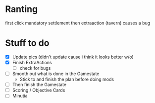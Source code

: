 # Ranting
first click mandatory settlement then extraaction (tavern) causes a bug
# Stuff to do
- [X] Update pics (didn't update cause i think it looks better w/o)
- [X] Finish ExtraActions 
  -[ ] check for bugs 
- [ ] Smooth out what is done in the Gamestate
  - Stick to and finish the plan before doing mods 
- [ ] Then finish the Gamestate
- [ ] Scoring / Objective Cards
- [ ] Minutia
